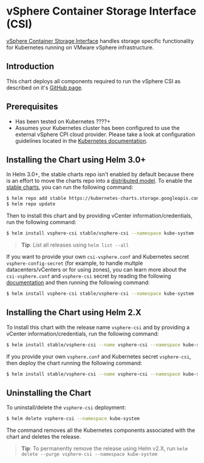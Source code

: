 # vSphere Container Storage Interface (CSI)

[vSphere Container Storage Interface](https://github.com/kubernetes/vsphere-csi-driver) handles storage specific functionality for Kubernetes running on VMware vSphere infrastructure.

## Introduction

This chart deploys all components required to run the vSphere CSI as described on it's [GitHub page](https://vsphere-csi-driver.sigs.k8s.io/).

## Prerequisites

- Has been tested on Kubernetes ????+
- Assumes your Kubernetes cluster has been configured to use the external vSphere CPI cloud provider. Please take a look at configuration guidelines located in the [Kubernetes documentation](https://kubernetes.io/docs/tasks/administer-cluster/running-cloud-controller/#running-cloud-controller-manager).

## Installing the Chart using Helm 3.0+

In Helm 3.0+, the stable charts repo isn't enabled by default because there is an effort to move the charts repo into a [distributed model](https://github.com/helm/hub/blob/master/Repositories.md). To enable the [stable charts](https://github.com/helm/charts/tree/master/stable), you can run the following command:

```bash
$ helm repo add stable https://kubernetes-charts.storage.googleapis.com/
$ helm repo update
```

Then to install this chart and by providing vCenter information/credentials, run the following command:

```bash
$ helm install vsphere-csi stable/vsphere-csi --namespace kube-system --set config.enabled=true --set config.vcenter=<vCenter IP> --set config.username=<vCenter Username> --set config.password=<vCenter Password> --set config.datacenter=<vCenter Datacenter>
```

> **Tip**: List all releases using `helm list --all`

If you want to provide your own `csi-vsphere.conf` and Kubernetes secret `vsphere-config-secret` (for example, to handle multple datacenters/vCenters or for using zones), you can learn more about the `csi-vsphere.conf` and `vsphere-csi` secret by reading the following [documentation](https://vsphere-csi-driver.sigs.k8s.io/driver-deployment/installation.html) and then running the following command:

```bash
$ helm install vsphere-csi stable/vsphere-csi --namespace kube-system
```

## Installing the Chart using Helm 2.X

To install this chart with the release name `vsphere-csi` and by providing a vCenter information/credentials, run the following command:

```bash
$ helm install stable/vsphere-csi --name vsphere-csi --namespace kube-system --set config.enabled=true --set config.vcenter=<vCenter IP> --set config.username=<vCenter Username> --set config.password=<vCenter Password> --set config.datacenter=<vCenter Datacenter>
```

If you provide your own `vsphere.conf` and Kubernetes secret `vsphere-csi`, then deploy the chart running the following command:

```bash
$ helm install stable/vsphere-csi --name vsphere-csi --namespace kube-system
```

## Uninstalling the Chart

To uninstall/delete the `vsphere-csi` deployment:

```bash
$ helm delete vsphere-csi --namespace kube-system
```

The command removes all the Kubernetes components associated with the chart and deletes the release.

> **Tip**: To permanently remove the release using Helm v2.X, run `helm delete --purge vsphere-csi --namespace kube-system`

